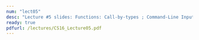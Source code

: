 ```yaml
---
num: "lect05"
desc: "Lecture #5 slides: Functions: Call-by-types ; Command-Line Inputs in C++"
ready: true
pdfurl: /lectures/CS16_Lecture05.pdf
---
```

